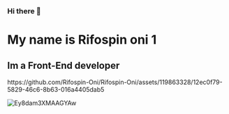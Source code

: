 ### Hi there 👋
<h1>My name is Rifospin oni 1</h1>
<h2>Im a Front-End developer</h2>
https://github.com/Rifospin-Oni/Rifospin-Oni/assets/119863328/12ec0f79-5829-46c6-8b63-016a4405dab5

![Ey8dam3XMAAGYAw](https://github.com/Rifospin-Oni/Rifospin-Oni/assets/119863328/4e214138-fea2-4388-a90c-ff6db99ee6ea)
